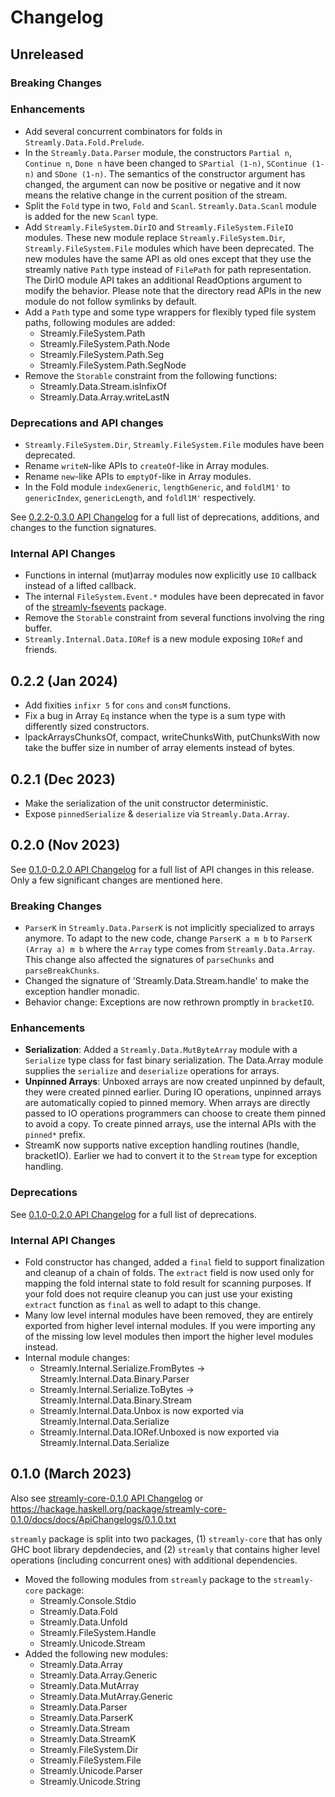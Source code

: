 # Changelog

## Unreleased

### Breaking Changes

### Enhancements

* Add several concurrent combinators for folds in `Streamly.Data.Fold.Prelude`.
* In the `Streamly.Data.Parser` module, the constructors `Partial n`,
  `Continue n`, `Done n` have been changed to `SPartial (1-n)`, `SContinue
  (1-n)` and `SDone (1-n)`. The semantics of the constructor argument
  has changed, the argument can now be positive or negative and it now
  means the relative change in the current position of the stream.
* Split the `Fold` type in two, `Fold` and `Scanl`. `Streamly.Data.Scanl`
  module is added for the new `Scanl` type.
* Add `Streamly.FileSystem.DirIO` and `Streamly.FileSystem.FileIO`
  modules. These new module replace `Streamly.FileSystem.Dir`,
  `Streamly.FileSystem.File` modules which have been deprecated.  The
  new modules have the same API as old ones except that they use
  the streamly native `Path` type instead of `FilePath` for path
  representation. The DirIO module API takes an additional ReadOptions
  argument to modify the behavior.  Please note that the directory read
  APIs in the new module do not follow symlinks by default.
* Add a `Path` type and some type wrappers for flexibly typed file
  system paths, following modules are added:
  - Streamly.FileSystem.Path
  - Streamly.FileSystem.Path.Node
  - Streamly.FileSystem.Path.Seg
  - Streamly.FileSystem.Path.SegNode
* Remove the `Storable` constraint from the following functions:
  - Streamly.Data.Stream.isInfixOf
  - Streamly.Data.Array.writeLastN

### Deprecations and API changes

* `Streamly.FileSystem.Dir`, `Streamly.FileSystem.File` modules have
  been deprecated.
* Rename `writeN`-like APIs to `createOf`-like in Array modules.
* Rename `new`-like APIs to `emptyOf`-like in Array modules.
* In the Fold module `indexGeneric`, `lengthGeneric`, and `foldlM1'` to
   `genericIndex`, `genericLength`, and `foldl1M'` respectively.

See [0.2.2-0.3.0 API Changelog](/core/docs/ApiChangelogs/0.2.2-0.3.0.txt) for a
full list of deprecations, additions, and changes to the function signatures.

### Internal API Changes

* Functions in internal (mut)array modules now explicitly use
  `IO` callback instead of a lifted callback.
* The internal `FileSystem.Event.*` modules have been deprecated in favor of the
  [streamly-fsevents](https://github.com/composewell/streamly-fsevents) package.
* Remove the `Storable` constraint from several functions involving the ring
  buffer.
* `Streamly.Internal.Data.IORef` is a new module exposing `IORef` and friends.

## 0.2.2 (Jan 2024)

* Add fixities `infixr 5` for `cons` and `consM` functions.
* Fix a bug in Array `Eq` instance when the type is a sum type with
  differently sized constructors.
* lpackArraysChunksOf, compact, writeChunksWith, putChunksWith now take the
  buffer size in number of array elements instead of bytes.

## 0.2.1 (Dec 2023)

* Make the serialization of the unit constructor deterministic.
* Expose `pinnedSerialize` & `deserialize` via `Streamly.Data.Array`.

## 0.2.0 (Nov 2023)

See [0.1.0-0.2.0 API Changelog](https://github.com/composewell/streamly/blob/streamly-0.10.0/core/docs/ApiChangelogs/0.1.0-0.2.0.txt)
for a full list of API changes in this release. Only a few significant
changes are mentioned here.

### Breaking Changes

* `ParserK` in `Streamly.Data.ParserK` is not implicitly specialized
  to arrays anymore. To adapt to the new code, change `ParserK a m
  b` to `ParserK (Array a) m b` where the `Array` type comes from
  `Streamly.Data.Array`. This change also affected the signatures of
  `parseChunks` and `parseBreakChunks`.
* Changed the signature of 'Streamly.Data.Stream.handle' to make the
  exception handler monadic.
* Behavior change: Exceptions are now rethrown promptly in `bracketIO`.

### Enhancements

* __Serialization__: Added a `Streamly.Data.MutByteArray` module with a
  `Serialize` type class for fast binary serialization. The Data.Array
  module supplies the `serialize` and `deserialize` operations for arrays.
* __Unpinned Arrays__: Unboxed arrays are now created unpinned by default,
  they were created pinned earlier. During IO operations, unpinned arrays
  are automatically copied to pinned memory. When arrays are directly
  passed to IO operations programmers can choose to create them pinned to
  avoid a copy.  To create pinned arrays, use the internal APIs with the
  `pinned*` prefix.
* StreamK now supports native exception handling routines (handle, bracketIO).
  Earlier we had to convert it to the `Stream` type for exception handling.

### Deprecations

See [0.1.0-0.2.0 API Changelog](https://github.com/composewell/streamly/blob/streamly-0.10.0/core/docs/ApiChangelogs/0.1.0-0.2.0.txt)
for a full list of deprecations.

### Internal API Changes

* Fold constructor has changed, added a `final` field to support
  finalization and cleanup of a chain of folds. The `extract` field is
  now used only for mapping the fold internal state to fold result for
  scanning purposes. If your fold does not require cleanup you can just use
  your existing `extract` function as `final` as well to adapt to this change.
* Many low level internal modules have been removed, they are entirely
  exported from higher level internal modules. If you were importing any
  of the missing low level modules then import the higher level modules instead.
* Internal module changes:
  * Streamly.Internal.Serialize.FromBytes -> Streamly.Internal.Data.Binary.Parser
  * Streamly.Internal.Serialize.ToBytes ->   Streamly.Internal.Data.Binary.Stream
  * Streamly.Internal.Data.Unbox is now exported via Streamly.Internal.Data.Serialize
  * Streamly.Internal.Data.IORef.Unboxed is now exported via Streamly.Internal.Data.Serialize

## 0.1.0 (March 2023)

Also see [streamly-core-0.1.0 API Changelog](https://github.com/composewell/streamly/blob/streamly-0.10.0/core/docs/ApiChangelogs/0.1.0.txt) or
https://hackage.haskell.org/package/streamly-core-0.1.0/docs/docs/ApiChangelogs/0.1.0.txt

`streamly` package is split into two packages, (1) `streamly-core` that
has only GHC boot library depdendecies, and (2) `streamly` that contains
higher level operations (including concurrent ones) with additional
dependencies.

* Moved the following modules from `streamly` package to the
  `streamly-core` package:
  * Streamly.Console.Stdio
  * Streamly.Data.Fold
  * Streamly.Data.Unfold
  * Streamly.FileSystem.Handle
  * Streamly.Unicode.Stream
* Added the following new modules:
  * Streamly.Data.Array
  * Streamly.Data.Array.Generic
  * Streamly.Data.MutArray
  * Streamly.Data.MutArray.Generic
  * Streamly.Data.Parser
  * Streamly.Data.ParserK
  * Streamly.Data.Stream
  * Streamly.Data.StreamK
  * Streamly.FileSystem.Dir
  * Streamly.FileSystem.File
  * Streamly.Unicode.Parser
  * Streamly.Unicode.String
